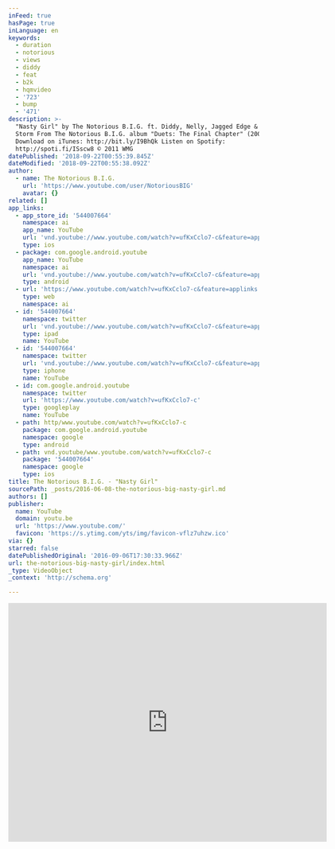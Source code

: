 ```yaml
---
inFeed: true
hasPage: true
inLanguage: en
keywords:
  - duration
  - notorious
  - views
  - diddy
  - feat
  - b2k
  - hqmvideo
  - '723'
  - bump
  - '471'
description: >-
  "Nasty Girl" by The Notorious B.I.G. ft. Diddy, Nelly, Jagged Edge & Avery
  Storm From The Notorious B.I.G. album "Duets: The Final Chapter" (2005).
  Download on iTunes: http://bit.ly/I9BhQk Listen on Spotify:
  http://spoti.fi/ISscw8 © 2011 WMG
datePublished: '2018-09-22T00:55:39.845Z'
dateModified: '2018-09-22T00:55:38.092Z'
author:
  - name: The Notorious B.I.G.
    url: 'https://www.youtube.com/user/NotoriousBIG'
    avatar: {}
related: []
app_links:
  - app_store_id: '544007664'
    namespace: ai
    app_name: YouTube
    url: 'vnd.youtube://www.youtube.com/watch?v=ufKxCclo7-c&feature=applinks'
    type: ios
  - package: com.google.android.youtube
    app_name: YouTube
    namespace: ai
    url: 'vnd.youtube://www.youtube.com/watch?v=ufKxCclo7-c&feature=applinks'
    type: android
  - url: 'https://www.youtube.com/watch?v=ufKxCclo7-c&feature=applinks'
    type: web
    namespace: ai
  - id: '544007664'
    namespace: twitter
    url: 'vnd.youtube://www.youtube.com/watch?v=ufKxCclo7-c&feature=applinks'
    type: ipad
    name: YouTube
  - id: '544007664'
    namespace: twitter
    url: 'vnd.youtube://www.youtube.com/watch?v=ufKxCclo7-c&feature=applinks'
    type: iphone
    name: YouTube
  - id: com.google.android.youtube
    namespace: twitter
    url: 'https://www.youtube.com/watch?v=ufKxCclo7-c'
    type: googleplay
    name: YouTube
  - path: http/www.youtube.com/watch?v=ufKxCclo7-c
    package: com.google.android.youtube
    namespace: google
    type: android
  - path: vnd.youtube/www.youtube.com/watch?v=ufKxCclo7-c
    package: '544007664'
    namespace: google
    type: ios
title: The Notorious B.I.G. - "Nasty Girl"
sourcePath: _posts/2016-06-08-the-notorious-big-nasty-girl.md
authors: []
publisher:
  name: YouTube
  domain: youtu.be
  url: 'https://www.youtube.com/'
  favicon: 'https://s.ytimg.com/yts/img/favicon-vflz7uhzw.ico'
via: {}
starred: false
datePublishedOriginal: '2016-09-06T17:30:33.966Z'
url: the-notorious-big-nasty-girl/index.html
_type: VideoObject
_context: 'http://schema.org'

---
```

<iframe src="https://cdn.embedly.com/widgets/media.html?src=https%3A%2F%2Fwww.youtube.com%2Fembed%2FufKxCclo7-c%3Ffeature%3Doembed&amp;url=http%3A%2F%2Fwww.youtube.com%2Fwatch%3Fv%3DufKxCclo7-c&amp;image=https%3A%2F%2Fi.ytimg.com%2Fvi%2FufKxCclo7-c%2Fhqdefault.jpg&amp;key=b7d04c9b404c499eba89ee7072e1c4f7&amp;type=text%2Fhtml&amp;schema=youtube" width="640" height="480" scrolling="no" frameborder="0" allowfullscreen="" style=""></iframe>